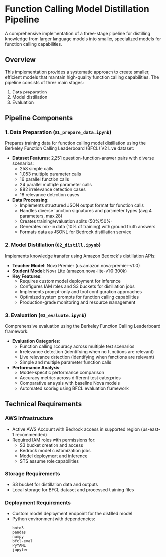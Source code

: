 # Function Calling Model Distillation Pipeline

A comprehensive implementation of a three-stage pipeline for distilling knowledge from larger language models into smaller, specialized models for function calling capabilities.

## Overview

This implementation provides a systematic approach to create smaller, efficient models that maintain high-quality function calling capabilities. The pipeline consists of three main stages:
1. Data preparation
2. Model distillation
3. Evaluation

## Pipeline Components

### 1. Data Preparation (`01_prepare_data.ipynb`)

Prepares training data for function calling model distillation using the Berkeley Function Calling Leaderboard (BFCL) V2 Live dataset:

- **Dataset Features**: 2,251 question-function-answer pairs with diverse scenarios:
  - 258 simple calls
  - 1,053 multiple parameter calls
  - 16 parallel function calls
  - 24 parallel multiple parameter calls
  - 882 irrelevance detection cases
  - 18 relevance detection cases
- **Data Processing**:
  - Implements structured JSON output format for function calls
  - Handles diverse function signatures and parameter types (avg 4 parameters, max 28)
  - Creates training/evaluation splits (50%/50%)
  - Generates mix-in data (10% of training) with ground truth answers
  - Formats data as JSONL for Bedrock distillation service

### 2. Model Distillation (`02_distill.ipynb`)

Implements knowledge transfer using Amazon Bedrock's distillation APIs:

- **Teacher Model**: Nova Premier (us.amazon.nova-premier-v1:0)
- **Student Model**: Nova Lite (amazon.nova-lite-v1:0:300k)
- **Key Features**:
  - Requires custom model deployment for inference
  - Configures IAM roles and S3 buckets for distillation jobs
  - Implements prompt-only and tool configuration approaches
  - Optimized system prompts for function calling capabilities
  - Production-grade monitoring and resource management

### 3. Evaluation (`03_evaluate.ipynb`)

Comprehensive evaluation using the Berkeley Function Calling Leaderboard framework:

- **Evaluation Categories**:
  - Function calling accuracy across multiple test scenarios
  - Irrelevance detection (identifying when no functions are relevant)
  - Live relevance detection (identifying when functions are relevant)
  - Simple and multiple parameter function calls
- **Performance Analysis**:
  - Model-specific performance comparison
  - Accuracy metrics across different test categories
  - Comparative analysis with baseline Nova models
  - Automated scoring using BFCL evaluation framework

## Technical Requirements

### AWS Infrastructure

- Active AWS Account with Bedrock access in supported region (us-east-1 recommended)
- Required IAM roles with permissions for:
  - S3 bucket creation and access
  - Bedrock model customization jobs
  - Model deployment and inference
  - STS assume role capabilities

### Storage Requirements

- S3 bucket for distillation data and outputs
- Local storage for BFCL dataset and processed training files

### Deployment Requirements

- Custom model deployment endpoint for the distilled model
- Python environment with dependencies:
  ```
  boto3
  pandas
  numpy
  bfcl-eval
  PyYAML
  jupyter